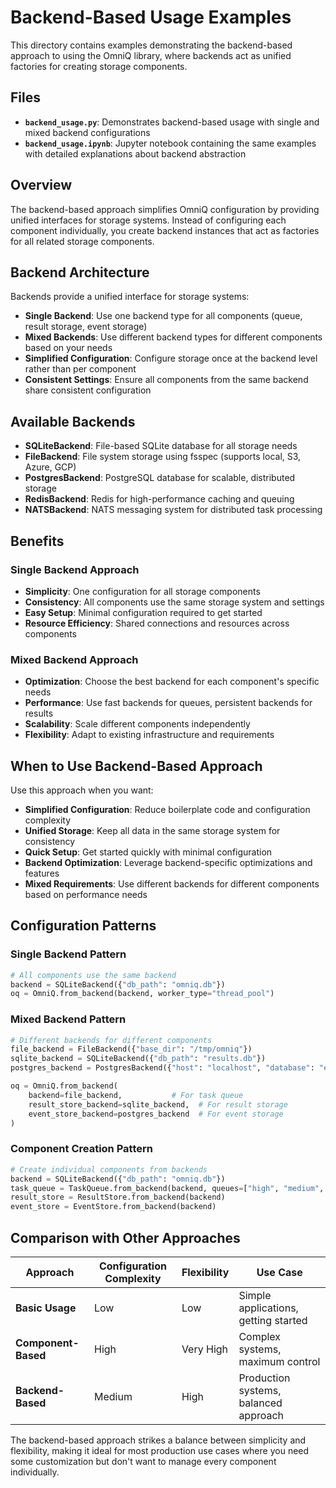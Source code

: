 # Backend-Based Usage Examples

This directory contains examples demonstrating the backend-based approach to using the OmniQ library, where backends act as unified factories for creating storage components.

## Files

- **`backend_usage.py`**: Demonstrates backend-based usage with single and mixed backend configurations
- **`backend_usage.ipynb`**: Jupyter notebook containing the same examples with detailed explanations about backend abstraction

## Overview

The backend-based approach simplifies OmniQ configuration by providing unified interfaces for storage systems. Instead of configuring each component individually, you create backend instances that act as factories for all related storage components.

## Backend Architecture

Backends provide a unified interface for storage systems:

- **Single Backend**: Use one backend type for all components (queue, result storage, event storage)
- **Mixed Backends**: Use different backend types for different components based on your needs
- **Simplified Configuration**: Configure storage once at the backend level rather than per component
- **Consistent Settings**: Ensure all components from the same backend share consistent configuration

## Available Backends

- **SQLiteBackend**: File-based SQLite database for all storage needs
- **FileBackend**: File system storage using fsspec (supports local, S3, Azure, GCP)
- **PostgresBackend**: PostgreSQL database for scalable, distributed storage
- **RedisBackend**: Redis for high-performance caching and queuing
- **NATSBackend**: NATS messaging system for distributed task processing

## Benefits

### Single Backend Approach

- **Simplicity**: One configuration for all storage components
- **Consistency**: All components use the same storage system and settings
- **Easy Setup**: Minimal configuration required to get started
- **Resource Efficiency**: Shared connections and resources across components

### Mixed Backend Approach

- **Optimization**: Choose the best backend for each component's specific needs
- **Performance**: Use fast backends for queues, persistent backends for results
- **Scalability**: Scale different components independently
- **Flexibility**: Adapt to existing infrastructure and requirements

## When to Use Backend-Based Approach

Use this approach when you want:

- **Simplified Configuration**: Reduce boilerplate code and configuration complexity
- **Unified Storage**: Keep all data in the same storage system for consistency
- **Quick Setup**: Get started quickly with minimal configuration
- **Backend Optimization**: Leverage backend-specific optimizations and features
- **Mixed Requirements**: Use different backends for different components based on performance needs

## Configuration Patterns

### Single Backend Pattern
```python
# All components use the same backend
backend = SQLiteBackend({"db_path": "omniq.db"})
oq = OmniQ.from_backend(backend, worker_type="thread_pool")
```

### Mixed Backend Pattern
```python
# Different backends for different components
file_backend = FileBackend({"base_dir": "/tmp/omniq"})
sqlite_backend = SQLiteBackend({"db_path": "results.db"})
postgres_backend = PostgresBackend({"host": "localhost", "database": "events"})

oq = OmniQ.from_backend(
    backend=file_backend,           # For task queue
    result_store_backend=sqlite_backend,  # For result storage
    event_store_backend=postgres_backend  # For event storage
)
```

### Component Creation Pattern
```python
# Create individual components from backends
backend = SQLiteBackend({"db_path": "omniq.db"})
task_queue = TaskQueue.from_backend(backend, queues=["high", "medium", "low"])
result_store = ResultStore.from_backend(backend)
event_store = EventStore.from_backend(backend)
```

## Comparison with Other Approaches

| Approach | Configuration Complexity | Flexibility | Use Case |
|----------|-------------------------|-------------|----------|
| **Basic Usage** | Low | Low | Simple applications, getting started |
| **Component-Based** | High | Very High | Complex systems, maximum control |
| **Backend-Based** | Medium | High | Production systems, balanced approach |

The backend-based approach strikes a balance between simplicity and flexibility, making it ideal for most production use cases where you need some customization but don't want to manage every component individually.